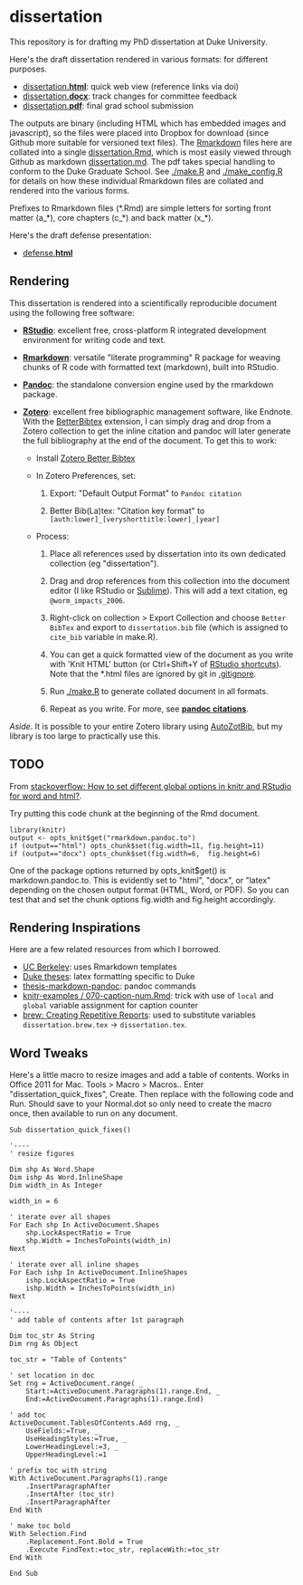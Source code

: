 # dissertation

This repository is for drafting my PhD dissertation at Duke University.

Here's the draft dissertation rendered in various formats: for different purposes.

- [dissertation.**html**](https://www.dropbox.com/s/oq0rqikqtwmwu6s/dissertation.html): quick web view (reference links via doi)
- [dissertation.**docx**](https://www.dropbox.com/s/9we24lwcttq1x8v/dissertation.docx): track changes for committee feedback
- [dissertation.**pdf**](https://www.dropbox.com/s/anncmip53zvmvlu/dissertation.pdf): final grad school submission

The outputs are binary (including HTML which has embedded images and javascript), so the files were placed into Dropbox for download (since Github more suitable for versioned text files). The [Rmarkdown](http://rmarkdown.rstudio.com) files here are collated into a single [dissertation.Rmd](./dissertation.Rmd), which is most easily viewed through Github as markdown [dissertation.md](./dissertation.md). The pdf takes special handling to conform to the Duke Graduate School. See [./make.R](make.R) and [./make_config.R](make_config.R) for details on how these individual Rmarkdown files are collated and rendered into the various forms.

Prefixes to Rmarkdown files (\*.Rmd) are simple letters for sorting front matter (a\_\*), core chapters (c\_\*) and back matter (x\_\*).

Here's the draft defense presentation:

- [defense.**html**](http://rawgit.com/bbest/dissertation/master/defense.html)

## Rendering

This dissertation is rendered into a scientifically reproducible document using the following free software:

- [**RStudio**](http://www.rstudio.com/): excellent free, cross-platform R integrated development environment for writing code and text.

- [**Rmarkdown**](http://rmarkdown.rstudio.com): versatile "literate programming" R package for weaving chunks of R code with formatted text (markdown), built into RStudio.

- [**Pandoc**](johnmacfarlane.net/pandoc): the standalone conversion engine used by the rmarkdown package.

- [**Zotero**](https://www.zotero.org): excellent free bibliographic management software, like Endnote. With the [BetterBibtex](https://github.com/ZotPlus/zotero-better-bibtex) extension, I can simply drag and drop from a Zotero collection to get the inline citation and pandoc will later generate the full bibliography at the end of the document.  To get this to work:

  - Install [Zotero Better Bibtex](https://github.com/ZotPlus/zotero-better-bibtex)
  
  - In Zotero Preferences, set:
  
    1. Export: "Default Output Format" to `Pandoc citation`
    
    1. Better Bib(La)tex: "Citation key format" to `[auth:lower]_[veryshorttitle:lower]_[year]`
    
  - Process:
  
    1. Place all references used by dissertation into its own dedicated collection (eg "dissertation").
    
    1. Drag and drop references from this collection into the document editor (I like RStudio or [Sublime](http://www.sublimetext.com)). This will add a text citation, eg `@worm_impacts_2006`.
    
    1. Right-click on collection > Export Collection and choose `Better BibTex` and export to `dissertation.bib` file (which is assigned to `cite_bib` variable in make.R).

    1. You can get a quick formatted view of the document as you write with 'Knit HTML' button (or Ctrl+Shift+Y of [RStudio shortcuts](https://support.rstudio.com/hc/en-us/articles/200711853-Keyboard-Shortcuts)). Note that the *.html files are ignored by git in [.gitignore](./.gitignore).
    
    1. Run [./make.R](make.R) to generate collated document in all formats.
      
    1. Repeat as you write. For more, see [**pandoc citations**](http://johnmacfarlane.net/pandoc/demo/example19/Citations.html).
  
_Aside_. It is possible to your entire Zotero library using [AutoZotBib](http://www.rtwilson.com/academic/autozotbib), but my library is too large to practically use this.

## TODO

From [stackoverflow: How to set different global options in knitr and RStudio for word and html?](http://stackoverflow.com/questions/25236850/how-to-set-different-global-options-in-knitr-and-rstudio-for-word-and-html).

Try putting this code chunk at the beginning of the Rmd document.

```{r setup, cache=FALSE, include=FALSE}
library(knitr)
output <- opts_knit$get("rmarkdown.pandoc.to")
if (output=="html") opts_chunk$set(fig.width=11, fig.height=11)
if (output=="docx") opts_chunk$set(fig.width=6,  fig.height=6)
```
One of the package options returned by opts_knit$get() is markdown.pandoc.to. This is evidently set to "html", "docx", or "latex" depending on the chosen output format (HTML, Word, or PDF). So you can test that and set the chunk options fig.width and fig.height accordingly.

## Rendering Inspirations

Here are a few related resources from which I borrowed.

- [UC Berkeley](https://github.com/stevenpollack/ucbthesis): uses Rmarkdown templates
- [Duke theses](http://gradschool.duke.edu/academics/theses/): latex formatting specific to Duke
- [thesis-markdown-pandoc](https://github.com/chiakaivalya/thesis-markdown-pandoc): pandoc commands
- [knitr-examples / 070-caption-num.Rmd](https://github.com/yihui/knitr-examples/blob/master/070-caption-num.Rmd): trick with use of `local` and `global` variable assignment for caption counter
- [brew: Creating Repetitive Reports](http://learnr.wordpress.com/2009/09/09/brew-creating-repetitive-reports/): used to substitute variables `dissertation.brew.tex` -> `dissertation.tex`.


## Word Tweaks

Here's a little macro to resize images and add a table of contents. Works in Office 2011 for Mac. Tools > Macro > Macros.. Enter "dissertation_quick_fixes", Create. Then replace with the following code and Run. Should save to your Normal.dot so only need to create the macro once, then available to run on any document.

```vbnet
Sub dissertation_quick_fixes()

'----
' resize figures

Dim shp As Word.Shape
Dim ishp As Word.InlineShape
Dim width_in As Integer

width_in = 6

' iterate over all shapes
For Each shp In ActiveDocument.Shapes
    shp.LockAspectRatio = True
    shp.Width = InchesToPoints(width_in)
Next

' iterate over all inline shapes
For Each ishp In ActiveDocument.InlineShapes
    ishp.LockAspectRatio = True
    ishp.Width = InchesToPoints(width_in)
Next

'----
' add table of contents after 1st paragraph

Dim toc_str As String
Dim rng As Object

toc_str = "Table of Contents"

' set location in doc
Set rng = ActiveDocument.range( _
    Start:=ActiveDocument.Paragraphs(1).range.End, _
    End:=ActiveDocument.Paragraphs(1).range.End)

' add toc
ActiveDocument.TablesOfContents.Add rng, _
    UseFields:=True, _
    UseHeadingStyles:=True, _
    LowerHeadingLevel:=3, _
    UpperHeadingLevel:=1

' prefix toc with string
With ActiveDocument.Paragraphs(1).range
    .InsertParagraphAfter
    .InsertAfter (toc_str)
    .InsertParagraphAfter
End With

' make toc bold
With Selection.Find
    .Replacement.Font.Bold = True
    .Execute FindText:=toc_str, replaceWith:=toc_str
End With

End Sub
```
